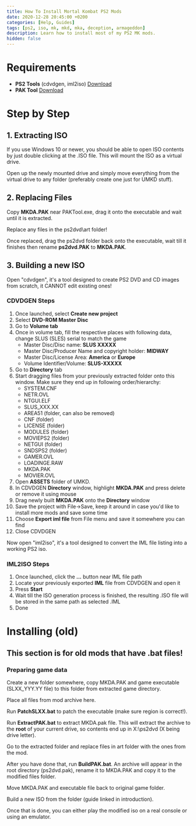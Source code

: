 ```yaml
---
title: How To Install Mortal Kombat PS2 Mods
date: 2020-12-28 20:45:00 +0200
categories: [Help, Guides]
tags: [ps2, iso, mk, mkd, mka, deception, armageddon]
description: Learn how to install most of my PS2 MK mods.
hidden: false
---
```



# Requirements
- **PS2 Tools** (cdvdgen, iml2iso) [Download](https://mega.nz/file/lURTjBYL#cWe9ZIOVIfD5nmwfimwx632Sz-fn1E1DpZddcF9RjJs)
- **PAK Tool** [Download](https://github.com/ermaccer/MortalKombat.PAKTool/releases/)

# Step by Step

## 1. Extracting ISO
If you use Windows 10 or newer, you should be able to open ISO contents by just
double clicking at the .ISO file. This will mount the ISO as a virtual drive.

Open up the newly mounted drive and simply move everything from the virtual drive to any folder (preferably create one just for UMKD stuff).


## 2. Replacing Files
Copy **MKDA.PAK** near PAKTool.exe, drag it onto the executable and wait until it is extracted.

Replace any files in the ps2dvd\art folder!

Once replaced, drag the ps2dvd folder back onto the executable, wait till it finishes then rename **ps2dvd.PAK** to **MKDA.PAK**.


## 3. Building a new  ISO

Open "cdvdgen", it's a tool designed to create PS2 DVD and CD images from scratch, it CANNOT edit existing ones!

### CDVDGEN Steps
1. Once launched, select **Create new project**
2. Select **DVD-ROM Master Disc**
3. Go to **Volume tab**
4. Once in volume tab, fill the respective places with following data, change SLUS (SLES) serial to match the game 
   - Master Disc/Disc name: **SLUS XXXXX**
   - Master Disc/Producer Name and copyright holder: **MIDWAY**
   - Master Disc/License Area: **America** or **Europe**
   - Volume Identifier/Volume: **SLUS-XXXXX**
5. Go to **Directory** tab
6. Start dragging files from your previously extracted folder onto this window. Make sure they end up in following order/hierarchy:
   - SYSTEM.CNF
   - NETR.OVL
   - NTGUI.ELF
   - SLUS_XXX.XX 
   - AREA51 (folder, can also be removed)
   - CNF (folder)
   - LICENSE (folder)
   - MODULES (folder)
   - MOVIEPS2 (folder)
   - NETGUI (folder)
   - SNDSPS2 (folder)
   - GAMER.OVL
   - LOADINGE.RAW
   - MKDA.PAK
   - MOVIER.OVL
7. Open **ASSETS** folder of UMKD.
8. In CDVDGEN **Directory** window, highlight **MKDA.PAK** and press delete or remove it using mouse
9. Drag newly built **MKDA.PAK** onto the **Directory** window
10. Save the project with File->Save, keep it around in case you'd like to install more mods and save some time
11. Choose **Export iml file** from File menu and save it somewhere you can find
12. Close CDVDGEN


Now open "iml2iso", it's a tool designed to convert the IML file listing into a working PS2 iso.

### IML2ISO Steps
1. Once launched, click the **...** button near IML file path
2. Locate your previously exported **IML** file from CDVDGEN and open it
3. Press **Start**
4. Wait till the ISO generation process is finished, the resulting .ISO file will be stored in the same path as selected .IML
5. Done



# Installing (old)
## This section is for old mods that have .bat files!

### Preparing game data
Create a new folder somewhere, copy MKDA.PAK and game executable (SLXX_YYY.YY file)
to this folder from extracted game directory.

Place all files from mod archive here.



Run **PatchSLXX.bat** to patch the executable (make sure region is correct!).

Run **ExtractPAK.bat** to extract MKDA.pak file. 
This will extract the archive to the **root** of your current drive, so 
contents end up in X:\ps2dvd (X being drive letter).

Go to the extracted folder and replace files in art folder with the ones from the 
mod.

After you have done that, run **BuildPAK.bat**.
An archive will appear in the root directory (ps2dvd.pak), rename it
to MKDA.PAK and copy it to the modified files folder.

Move MKDA.PAK and executable file back to original game folder.

Build a new ISO from the folder (guide linked in introduction).

Once that is done, you can either play the modified iso on a real console
or using an emulator.

